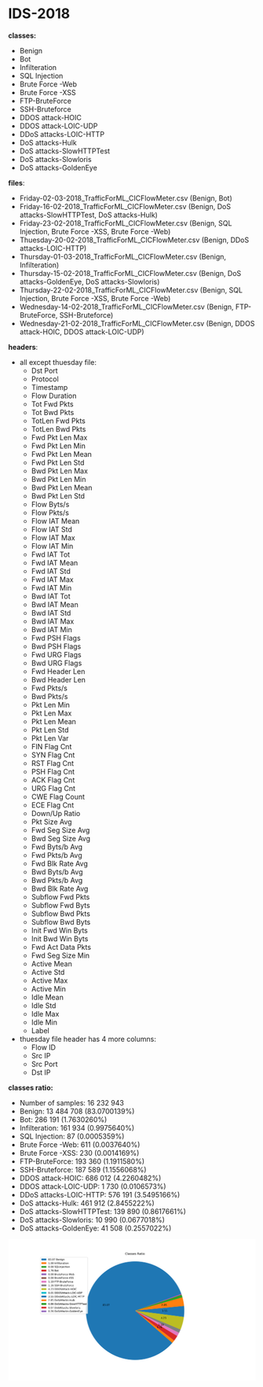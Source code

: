 # IDS-2018

**classes:**

* Benign
* Bot
* Infilteration
* SQL Injection
* Brute Force -Web
* Brute Force -XSS
* FTP-BruteForce
* SSH-Bruteforce
* DDOS attack-HOIC
* DDOS attack-LOIC-UDP
* DDoS attacks-LOIC-HTTP
* DoS attacks-Hulk
* DoS attacks-SlowHTTPTest
* DoS attacks-Slowloris
* DoS attacks-GoldenEye

**files**:

* Friday-02-03-2018_TrafficForML_CICFlowMeter.csv (Benign, Bot)
* Friday-16-02-2018_TrafficForML_CICFlowMeter.csv (Benign, DoS attacks-SlowHTTPTest, DoS attacks-Hulk)
* Friday-23-02-2018_TrafficForML_CICFlowMeter.csv (Benign, SQL Injection, Brute Force -XSS, Brute Force -Web)
* Thuesday-20-02-2018_TrafficForML_CICFlowMeter.csv (Benign, DDoS attacks-LOIC-HTTP)
* Thursday-01-03-2018_TrafficForML_CICFlowMeter.csv (Benign, Infilteration)
* Thursday-15-02-2018_TrafficForML_CICFlowMeter.csv (Benign, DoS attacks-GoldenEye, DoS attacks-Slowloris)
* Thursday-22-02-2018_TrafficForML_CICFlowMeter.csv (Benign, SQL Injection, Brute Force -XSS, Brute Force -Web)
* Wednesday-14-02-2018_TrafficForML_CICFlowMeter.csv (Benign, FTP-BruteForce, SSH-Bruteforce)
* Wednesday-21-02-2018_TrafficForML_CICFlowMeter.csv (Benign, DDOS attack-HOIC, DDOS attack-LOIC-UDP)

**headers**:

* all except thuesday file:
  * Dst Port
  * Protocol
  * Timestamp
  * Flow Duration
  * Tot Fwd Pkts
  * Tot Bwd Pkts
  * TotLen Fwd Pkts
  * TotLen Bwd Pkts
  * Fwd Pkt Len Max
  * Fwd Pkt Len Min
  * Fwd Pkt Len Mean
  * Fwd Pkt Len Std
  * Bwd Pkt Len Max
  * Bwd Pkt Len Min
  * Bwd Pkt Len Mean
  * Bwd Pkt Len Std
  * Flow Byts/s
  * Flow Pkts/s
  * Flow IAT Mean
  * Flow IAT Std
  * Flow IAT Max
  * Flow IAT Min
  * Fwd IAT Tot
  * Fwd IAT Mean
  * Fwd IAT Std
  * Fwd IAT Max
  * Fwd IAT Min
  * Bwd IAT Tot
  * Bwd IAT Mean
  * Bwd IAT Std
  * Bwd IAT Max
  * Bwd IAT Min
  * Fwd PSH Flags
  * Bwd PSH Flags
  * Fwd URG Flags
  * Bwd URG Flags
  * Fwd Header Len
  * Bwd Header Len
  * Fwd Pkts/s
  * Bwd Pkts/s
  * Pkt Len Min
  * Pkt Len Max
  * Pkt Len Mean
  * Pkt Len Std
  * Pkt Len Var
  * FIN Flag Cnt
  * SYN Flag Cnt
  * RST Flag Cnt
  * PSH Flag Cnt
  * ACK Flag Cnt
  * URG Flag Cnt
  * CWE Flag Count
  * ECE Flag Cnt
  * Down/Up Ratio
  * Pkt Size Avg
  * Fwd Seg Size Avg
  * Bwd Seg Size Avg
  * Fwd Byts/b Avg
  * Fwd Pkts/b Avg
  * Fwd Blk Rate Avg
  * Bwd Byts/b Avg
  * Bwd Pkts/b Avg
  * Bwd Blk Rate Avg
  * Subflow Fwd Pkts
  * Subflow Fwd Byts
  * Subflow Bwd Pkts
  * Subflow Bwd Byts
  * Init Fwd Win Byts
  * Init Bwd Win Byts
  * Fwd Act Data Pkts
  * Fwd Seg Size Min
  * Active Mean
  * Active Std
  * Active Max
  * Active Min
  * Idle Mean
  * Idle Std
  * Idle Max
  * Idle Min
  * Label
* thuesday file header has 4 more columns:
  * Flow ID
  * Src IP
  * Src Port
  * Dst IP
  
**classes ratio:**

* Number of samples: 16 232 943
* Benign: 13 484 708 (83.0700139%)
* Bot: 286 191 (1.7630260%)
* Infilteration: 161 934 (0.9975640%)
* SQL Injection: 87 (0.0005359%)
* Brute Force -Web: 611 (0.0037640%)
* Brute Force -XSS: 230 (0.0014169%)
* FTP-BruteForce: 193 360 (1.1911580%)
* SSH-Bruteforce: 187 589 (1.1556068%)
* DDOS attack-HOIC: 686 012 (4.2260482%)
* DDOS attack-LOIC-UDP: 1 730 (0.0106573%)
* DDoS attacks-LOIC-HTTP: 576 191 (3.5495166%)
* DoS attacks-Hulk: 461 912 (2.8455222%)
* DoS attacks-SlowHTTPTest: 139 890 (0.8617661%)
* DoS attacks-Slowloris: 10 990 (0.0677018%)
* DoS attacks-GoldenEye: 41 508 (0.2557022%)

![pie chart](graphs/classes_ratio.png)

